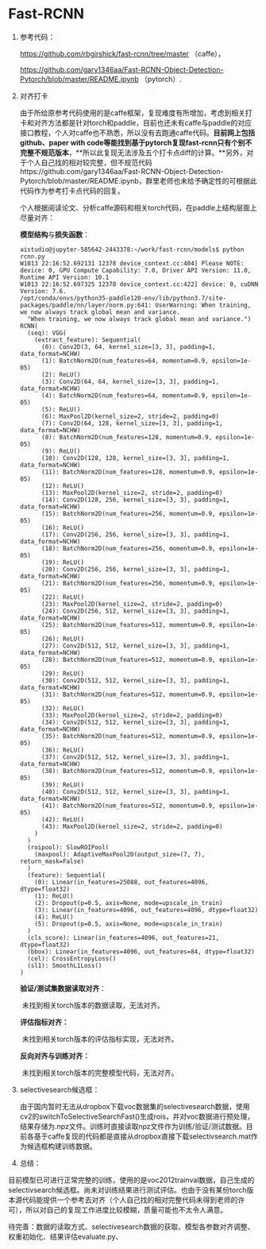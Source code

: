 # Fast-RCNN

1. 参考代码：

   https://github.com/rbgirshick/fast-rcnn/tree/master （caffe），

   https://github.com/gary1346aa/Fast-RCNN-Object-Detection-Pytorch/blob/master/README.ipynb （pytorch）. 

   

2. 对齐打卡

   ​	由于所给原参考代码使用的是caffe框架，复现难度有所增加，考虑到相关打卡和对齐方法都是针对torch和paddle，目前也还未有caffe与paddle的对应接口教程，个人对caffe也不熟悉，所以没有去跑通caffe代码。**目前网上包括github、paper with code等能找到基于pytorch复现fast-rcnn只有个别不完整不规范版本**，**所以此复现无法涉及五个打卡点diff的计算。**另外，对于个人自己找的相对较完整，但不规范代码https://github.com/gary1346aa/Fast-RCNN-Object-Detection-Pytorch/blob/master/README.ipynb，群里老师也未给予确定性的可根据此代码作为参考打卡点代码的回复。

   ​	个人根据阅读论文、分析caffe源码和相关torch代码，在paddle上结构层面上尽量对齐：

   **模型结构**与**损失函数**：

   ```
   aistudio@jupyter-585642-2443378:~/work/fast-rcnn/models$ python rcnn.py
   W1013 22:16:52.692131 12378 device_context.cc:404] Please NOTE: device: 0, GPU Compute Capability: 7.0, Driver API Version: 11.0, Runtime API Version: 10.1
   W1013 22:16:52.697325 12378 device_context.cc:422] device: 0, cuDNN Version: 7.6.
   /opt/conda/envs/python35-paddle120-env/lib/python3.7/site-packages/paddle/nn/layer/norm.py:641: UserWarning: When training, we now always track global mean and variance.
     "When training, we now always track global mean and variance.")
   RCNN(
     (seq): VGG(
       (extract_feature): Sequential(
         (0): Conv2D(3, 64, kernel_size=[3, 3], padding=1, data_format=NCHW)
         (1): BatchNorm2D(num_features=64, momentum=0.9, epsilon=1e-05)
         (2): ReLU()
         (3): Conv2D(64, 64, kernel_size=[3, 3], padding=1, data_format=NCHW)
         (4): BatchNorm2D(num_features=64, momentum=0.9, epsilon=1e-05)
         (5): ReLU()
         (6): MaxPool2D(kernel_size=2, stride=2, padding=0)
         (7): Conv2D(64, 128, kernel_size=[3, 3], padding=1, data_format=NCHW)
         (8): BatchNorm2D(num_features=128, momentum=0.9, epsilon=1e-05)
         (9): ReLU()
         (10): Conv2D(128, 128, kernel_size=[3, 3], padding=1, data_format=NCHW)
         (11): BatchNorm2D(num_features=128, momentum=0.9, epsilon=1e-05)
         (12): ReLU()
         (13): MaxPool2D(kernel_size=2, stride=2, padding=0)
         (14): Conv2D(128, 256, kernel_size=[3, 3], padding=1, data_format=NCHW)
         (15): BatchNorm2D(num_features=256, momentum=0.9, epsilon=1e-05)
         (16): ReLU()
         (17): Conv2D(256, 256, kernel_size=[3, 3], padding=1, data_format=NCHW)
         (18): BatchNorm2D(num_features=256, momentum=0.9, epsilon=1e-05)
         (19): ReLU()
         (20): Conv2D(256, 256, kernel_size=[3, 3], padding=1, data_format=NCHW)
         (21): BatchNorm2D(num_features=256, momentum=0.9, epsilon=1e-05)
         (22): ReLU()
         (23): MaxPool2D(kernel_size=2, stride=2, padding=0)
         (24): Conv2D(256, 512, kernel_size=[3, 3], padding=1, data_format=NCHW)
         (25): BatchNorm2D(num_features=512, momentum=0.9, epsilon=1e-05)
         (26): ReLU()
         (27): Conv2D(512, 512, kernel_size=[3, 3], padding=1, data_format=NCHW)
         (28): BatchNorm2D(num_features=512, momentum=0.9, epsilon=1e-05)
         (29): ReLU()
         (30): Conv2D(512, 512, kernel_size=[3, 3], padding=1, data_format=NCHW)
         (31): BatchNorm2D(num_features=512, momentum=0.9, epsilon=1e-05)
         (32): ReLU()
         (33): MaxPool2D(kernel_size=2, stride=2, padding=0)
         (34): Conv2D(512, 512, kernel_size=[3, 3], padding=1, data_format=NCHW)
         (35): BatchNorm2D(num_features=512, momentum=0.9, epsilon=1e-05)
         (36): ReLU()
         (37): Conv2D(512, 512, kernel_size=[3, 3], padding=1, data_format=NCHW)
         (38): BatchNorm2D(num_features=512, momentum=0.9, epsilon=1e-05)
         (39): ReLU()
         (40): Conv2D(512, 512, kernel_size=[3, 3], padding=1, data_format=NCHW)
         (41): BatchNorm2D(num_features=512, momentum=0.9, epsilon=1e-05)
         (42): ReLU()
         (43): MaxPool2D(kernel_size=2, stride=2, padding=0)
       )
     )
     (roipool): SlowROIPool(
       (maxpool): AdaptiveMaxPool2D(output_size=(7, 7), return_mask=False)
     )
     (feature): Sequential(
       (0): Linear(in_features=25088, out_features=4096, dtype=float32)
       (1): ReLU()
       (2): Dropout(p=0.5, axis=None, mode=upscale_in_train)
       (3): Linear(in_features=4096, out_features=4096, dtype=float32)
       (4): ReLU()
       (5): Dropout(p=0.5, axis=None, mode=upscale_in_train)
     )
     (cls_score): Linear(in_features=4096, out_features=21, dtype=float32)
     (bbox): Linear(in_features=4096, out_features=84, dtype=float32)
     (cel): CrossEntropyLoss()
     (sl1): SmoothL1Loss()
   )
   ```

   **验证/测试集数据读取对齐**：

   ​	未找到相关torch版本的数据读取，无法对齐。

   **评估指标对齐：**

   ​	未找到相关torch版本的评估指标实现，无法对齐。

   **反向对齐与训练对齐：**

   ​	未找到相关torch版本的完整模型代码，无法对齐。

   

3. selectivesearch候选框：

   ​	由于国内暂时无法从dropbox下载voc数据集的selectivesearch数据，使用cv2的switchToSelectiveSearchFast()生成rois，并对voc数据进行预处理，结果存储为.npz文件。训练时直接读取npz文件作为训练/验证/测试数据。目前各基于caffe复现的代码都是直接从dropbox直接下载selectivsearch.mat作为候选框构建训练数据。



4. 总结：

​	目前模型已可进行正常完整的训练，使用的是voc2012trainval数据，自己生成的selectivsearch候选框。尚未对训练结果进行测试评估。也由于没有某份torch版本源代码能提供一个参考去对齐（个人自己找的相对完整代码未得到老师的许可），所以对自己的复现工作进度比较模糊，质量可能也不太令人满意。



待完善：数据的读取方式、selectivesearch数据的获取、模型各参数对齐调整、权重初始化、结果评估evaluate.py、

